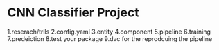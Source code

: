 # CNN Classifier Project


 1.reserach/trils
 2.config.yaml 
 3.entity 
 4.component 
 5.pipeline 
 6.training
 7.predeiction
 8.test your package
 9.dvc for the reprodcuing the pipeline